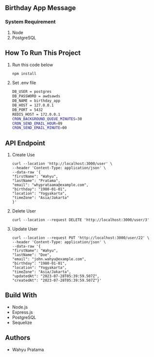 

## Birthday App Message 

### System Requirement 

 1. Node 
 2. PostgreSQL 

## How To Run This Project  

 1. Run this code below 
	  ``` bash 
	  npm install 
	  ```
     
 2. Set .env file 
	```bash
	DB_USER = postgres
    DB_PASSWORD = awdsawds
    DB_NAME = birthday_app
    DB_HOST = 127.0.0.1
    DB_PORT = 5432
    REDIS_HOST = 172.0.0.1
    CRON_BACKGROUND_QUEUE_MINUTES=30
    CRON_SEND_EMAIL_HOUR=09
    CRON_SEND_EMAIL_MINUTE=00
	```
	 
## API Endpoint

 1. Create Use 
	```
	curl --location 'http://localhost:3000/user' \
    --header 'Content-Type: application/json' \
    --data-raw '{
    "firstName": "Wahyu",
    "lastName": "Pratama",
    "email": "whyprataama@example.com",
    "birthday": "1980-01-01",
    "location": "Yogyakarta",
    "timeZone": "Asia/Jakarta"
    }'
	```
 2. Delete User 
	```
	curl --location --request DELETE 'http://localhost:3000/user/3'
	```
 3. Update User
	```
	curl --location --request PUT 'http://localhost:3000/user/22' \
    --header 'Content-Type: application/json' \
    --data-raw '{
    "firstName": "Wahyu",
    "lastName": "Doe",
    "email": "john.wahyu@example.com",
    "birthday": "1980-01-01",
    "location": "Yogyakarta",
    "timeZone": "Asia/Jakarta",
    "updatedAt": "2023-07-28T05:39:59.507Z",
    "createdAt": "2023-07-28T05:39:59.507Z"}'
	```
 ## Build With

- Node.js 
- Express.js
- PostgreSQL
- Sequelize

## Authors
- Wahyu Pratama
 

